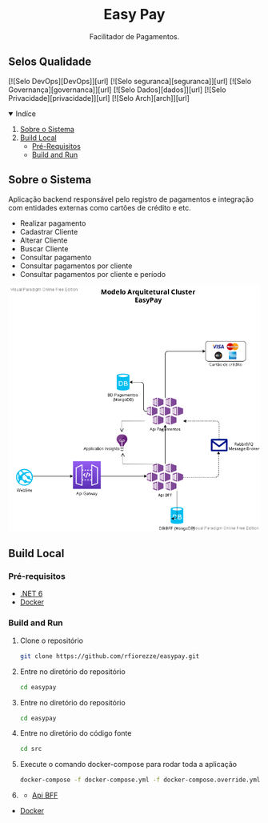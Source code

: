 <!-- PROJECT SHIELDS -->
<!--
*** I'm using markdown "reference style" links for readability.
*** Reference links are enclosed in brackets [ ] instead of parentheses ( ).
*** See the bottom of this document for the declaration of the reference variables
*** for contributors-url, forks-url, etc. This is an optional, concise syntax you may use.
*** https://www.markdownguide.org/basic-syntax/#reference-style-links
-->

<!-- PROJECT LOGO -->
<br />
<p align="center">
  <h1 align="center">Easy Pay</h1>

  <p align="center">
    Facilitador de Pagamentos.
  </p>

## Selos Qualidade
[![Selo DevOps][DevOps]][url] [![Selo seguranca][seguranca]][url] [![Selo Governança][governanca]][url] [![Selo Dados][dados]][url] [![Selo Privacidade][privacidade]][url] [![Selo Arch][arch]][url]

<!-- TABLE OF CONTENTS -->
<details open="open">
  <summary>Indíce</summary>
  <ol>
    <li>
      <a href="#sobre-o-sistema">Sobre o Sistema</a>
    </li>
    <li>
      <a href="#build-local">Build Local</a>
      <ul>
        <li><a href="#pré-requisitos">Pré-Requisitos</a></li>
        <li><a href="#build-and-run">Build and Run</a></li>
      </ul>
    </li>
  </ol>
</details>

<!-- ABOUT THE PROJECT -->
## Sobre o Sistema

Aplicação backend responsável pelo registro de pagamentos e integração com entidades externas como cartões de crédito e etc.
* Realizar pagamento
* Cadastrar Cliente
* Alterar Cliente
* Buscar Cliente
* Consultar pagamento
* Consultar pagamentos por cliente
* Consultar pagamentos por cliente e período

![Big Picture](/docs/big_picture/big_picture.png)

## Build Local

### Pré-requisitos

* [.NET 6](https://learn.microsoft.com/en-us/dotnet/core/install/)
* [Docker](https://docs.docker.com/get-started/)

### Build and Run
1. Clone o repositório
   ```sh
   git clone https://github.com/rfiorezze/easypay.git
   ```
2. Entre no diretório do repositório
   ```sh
   cd easypay
   ```
3. Entre no diretório do repositório
   ```sh
   cd easypay
   ```   
4. Entre no diretório do código fonte
   ```sh
   cd src
   ```
5. Execute o comando docker-compose para rodar toda a aplicação
   ```sh
   docker-compose -f docker-compose.yml -f docker-compose.override.yml up -d
   ```
6. * [Api BFF](https://localhost:5001/swagger)
* [Docker](https://docs.docker.com/get-started/)  